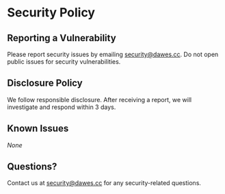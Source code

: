 # Security Policy

## Reporting a Vulnerability

Please report security issues by emailing security@dawes.cc. Do not open public issues for security vulnerabilities.

## Disclosure Policy

We follow responsible disclosure. After receiving a report, we will investigate and respond within 3 days.

## Known Issues

_None_

## Questions?

Contact us at security@dawes.cc for any security-related questions.
